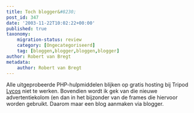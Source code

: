 ```yaml
---
title: Toch blogger&#8230;
post_id: 347
date: '2003-11-22T10:02:22+00:00'
published: true
taxonomy:
    migration-status: review
    category: [Ongecategoriseerd]
    tag: [bloggen,blogger,bloggen,blogger]
author: Robert van Bregt
metadata:
    author: Robert van Bregt
---
```

Alle uitgeprobeerde PHP-hulpmiddelen blijken op gratis hosting bij Tripod [Lycos](http://www.tripod.lycos.nl/) niet te werken. Bovendien wordt ik gek van die nieuwe advertentiekolom (en dan in het bijzonder van de frames die hiervoor worden gebruikt. Daarom maar een blog aanmaken via blogger.